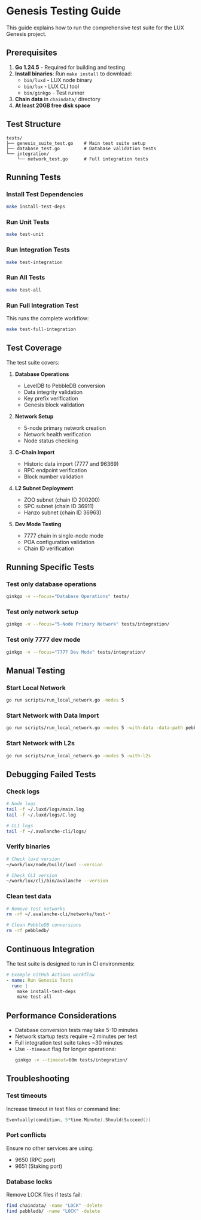 # Genesis Testing Guide

This guide explains how to run the comprehensive test suite for the LUX Genesis project.

## Prerequisites

1. **Go 1.24.5** - Required for building and testing
2. **Install binaries**: Run `make install` to download:
   - `bin/luxd` - LUX node binary
   - `bin/lux` - LUX CLI tool
   - `bin/ginkgo` - Test runner
3. **Chain data** in `chaindata/` directory
4. **At least 20GB free disk space**

## Test Structure

```
tests/
├── genesis_suite_test.go    # Main test suite setup
├── database_test.go         # Database validation tests
└── integration/
    └── network_test.go      # Full integration tests
```

## Running Tests

### Install Test Dependencies
```bash
make install-test-deps
```

### Run Unit Tests
```bash
make test-unit
```

### Run Integration Tests
```bash
make test-integration
```

### Run All Tests
```bash
make test-all
```

### Run Full Integration Test
This runs the complete workflow:
```bash
make test-full-integration
```

## Test Coverage

The test suite covers:

1. **Database Operations**
   - LevelDB to PebbleDB conversion
   - Data integrity validation
   - Key prefix verification
   - Genesis block validation

2. **Network Setup**
   - 5-node primary network creation
   - Network health verification
   - Node status checking

3. **C-Chain Import**
   - Historic data import (7777 and 96369)
   - RPC endpoint verification
   - Block number validation

4. **L2 Subnet Deployment**
   - ZOO subnet (chain ID 200200)
   - SPC subnet (chain ID 36911)
   - Hanzo subnet (chain ID 36963)

5. **Dev Mode Testing**
   - 7777 chain in single-node mode
   - POA configuration validation
   - Chain ID verification

## Running Specific Tests

### Test only database operations
```bash
ginkgo -v --focus="Database Operations" tests/
```

### Test only network setup
```bash
ginkgo -v --focus="5-Node Primary Network" tests/integration/
```

### Test only 7777 dev mode
```bash
ginkgo -v --focus="7777 Dev Mode" tests/integration/
```

## Manual Testing

### Start Local Network
```bash
go run scripts/run_local_network.go -nodes 5
```

### Start Network with Data Import
```bash
go run scripts/run_local_network.go -nodes 5 -with-data -data-path pebbledb/lux-96369
```

### Start Network with L2s
```bash
go run scripts/run_local_network.go -nodes 5 -with-l2s
```

## Debugging Failed Tests

### Check logs
```bash
# Node logs
tail -f ~/.luxd/logs/main.log
tail -f ~/.luxd/logs/C.log

# CLI logs
tail -f ~/.avalanche-cli/logs/
```

### Verify binaries
```bash
# Check luxd version
~/work/lux/node/build/luxd --version

# Check CLI version
~/work/lux/cli/bin/avalanche --version
```

### Clean test data
```bash
# Remove test networks
rm -rf ~/.avalanche-cli/networks/test-*

# Clean PebbleDB conversions
rm -rf pebbledb/
```

## Continuous Integration

The test suite is designed to run in CI environments:

```yaml
# Example GitHub Actions workflow
- name: Run Genesis Tests
  run: |
    make install-test-deps
    make test-all
```

## Performance Considerations

- Database conversion tests may take 5-10 minutes
- Network startup tests require ~2 minutes per test
- Full integration test suite takes ~30 minutes
- Use `--timeout` flag for longer operations:
  ```bash
  ginkgo -v --timeout=60m tests/integration/
  ```

## Troubleshooting

### Test timeouts
Increase timeout in test files or command line:
```go
Eventually(condition, 5*time.Minute).Should(Succeed())
```

### Port conflicts
Ensure no other services are using:
- 9650 (RPC port)
- 9651 (Staking port)

### Database locks
Remove LOCK files if tests fail:
```bash
find chaindata/ -name "LOCK" -delete
find pebbledb/ -name "LOCK" -delete
```